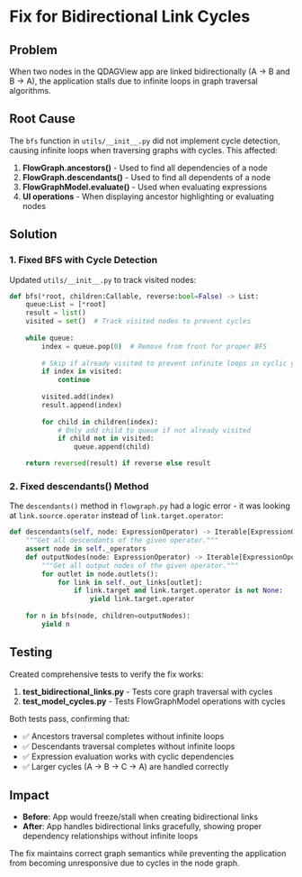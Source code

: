 # Fix for Bidirectional Link Cycles

## Problem
When two nodes in the QDAGView app are linked bidirectionally (A → B and B → A), the application stalls due to infinite loops in graph traversal algorithms.

## Root Cause
The `bfs` function in `utils/__init__.py` did not implement cycle detection, causing infinite loops when traversing graphs with cycles. This affected:

1. **FlowGraph.ancestors()** - Used to find all dependencies of a node
2. **FlowGraph.descendants()** - Used to find all dependents of a node  
3. **FlowGraphModel.evaluate()** - Used when evaluating expressions
4. **UI operations** - When displaying ancestor highlighting or evaluating nodes

## Solution

### 1. Fixed BFS with Cycle Detection
Updated `utils/__init__.py` to track visited nodes:

```python
def bfs(*root, children:Callable, reverse:bool=False) -> List:
    queue:List = [*root]
    result = list()
    visited = set()  # Track visited nodes to prevent cycles
    
    while queue:
        index = queue.pop(0)  # Remove from front for proper BFS
        
        # Skip if already visited to prevent infinite loops in cyclic graphs
        if index in visited:
            continue
            
        visited.add(index)
        result.append(index)
        
        for child in children(index):
            # Only add child to queue if not already visited
            if child not in visited:
                queue.append(child)

    return reversed(result) if reverse else result
```

### 2. Fixed descendants() Method
The `descendants()` method in `flowgraph.py` had a logic error - it was looking at `link.source.operator` instead of `link.target.operator`:

```python
def descendants(self, node: ExpressionOperator) -> Iterable[ExpressionOperator]:
    """Get all descendants of the given operator."""
    assert node in self._operators
    def outputNodes(node: ExpressionOperator) -> Iterable[ExpressionOperator]:
        """Get all output nodes of the given operator."""
        for outlet in node.outlets():
            for link in self._out_links[outlet]:
                if link.target and link.target.operator is not None:
                    yield link.target.operator
    
    for n in bfs(node, children=outputNodes):
        yield n
```

## Testing
Created comprehensive tests to verify the fix works:

1. **test_bidirectional_links.py** - Tests core graph traversal with cycles
2. **test_model_cycles.py** - Tests FlowGraphModel operations with cycles

Both tests pass, confirming that:
- ✅ Ancestors traversal completes without infinite loops
- ✅ Descendants traversal completes without infinite loops  
- ✅ Expression evaluation works with cyclic dependencies
- ✅ Larger cycles (A → B → C → A) are handled correctly

## Impact
- **Before**: App would freeze/stall when creating bidirectional links
- **After**: App handles bidirectional links gracefully, showing proper dependency relationships without infinite loops

The fix maintains correct graph semantics while preventing the application from becoming unresponsive due to cycles in the node graph.
